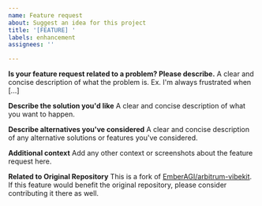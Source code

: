 ```yaml
---
name: Feature request
about: Suggest an idea for this project
title: '[FEATURE] '
labels: enhancement
assignees: ''

---
```


**Is your feature request related to a problem? Please describe.**
A clear and concise description of what the problem is. Ex. I'm always frustrated when [...]

**Describe the solution you'd like**
A clear and concise description of what you want to happen.

**Describe alternatives you've considered**
A clear and concise description of any alternative solutions or features you've considered.

**Additional context**
Add any other context or screenshots about the feature request here.

**Related to Original Repository**
This is a fork of [EmberAGI/arbitrum-vibekit](https://github.com/EmberAGI/arbitrum-vibekit). If this feature would benefit the original repository, please consider contributing it there as well.
